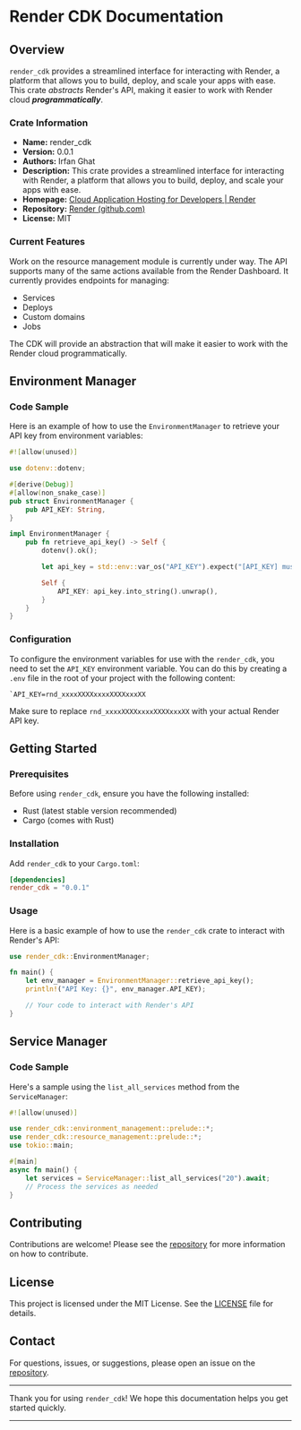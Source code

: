# Render CDK Documentation

## Overview

`render_cdk` provides a streamlined interface for interacting with Render, a platform that allows you to build, deploy, and scale your apps with ease. This crate _abstracts_ Render's API, making it easier to work with Render cloud _**programmatically**_.

### Crate Information

-   **Name:** render_cdk
-   **Version:** 0.0.1
-   **Authors:** Irfan Ghat
-   **Description:** This crate provides a streamlined interface for interacting with Render, a platform that allows you to build, deploy, and scale your apps with ease.
-   **Homepage:** [Cloud Application Hosting for Developers | Render](https://render.com/)
-   **Repository:** [Render (github.com)](https://github.com/renderinc)
-   **License:** MIT

### Current Features

Work on the resource management module is currently under way. The API supports many of the same actions available from the Render Dashboard. It currently provides endpoints for managing:

-   Services
-   Deploys
-   Custom domains
-   Jobs

The CDK will provide an abstraction that will make it easier to work with the Render cloud programmatically.

## Environment Manager

### Code Sample

Here is an example of how to use the `EnvironmentManager` to retrieve your API key from environment variables:

```rust
#![allow(unused)]

use dotenv::dotenv;

#[derive(Debug)]
#[allow(non_snake_case)]
pub struct EnvironmentManager {
    pub API_KEY: String,
}

impl EnvironmentManager {
    pub fn retrieve_api_key() -> Self {
        dotenv().ok();

        let api_key = std::env::var_os("API_KEY").expect("[API_KEY] must be set.");

        Self {
            API_KEY: api_key.into_string().unwrap(),
        }
    }
}
``` 

### Configuration

To configure the environment variables for use with the `render_cdk`, you need to set the `API_KEY` environment variable. You can do this by creating a `.env` file in the root of your project with the following content:

```.env
`API_KEY=rnd_xxxxXXXXxxxxXXXXxxxXX
``` 

Make sure to replace `rnd_xxxxXXXXxxxxXXXXxxxXX` with your actual Render API key.

## Getting Started

### Prerequisites

Before using `render_cdk`, ensure you have the following installed:

-   Rust (latest stable version recommended)
-   Cargo (comes with Rust)

### Installation

Add `render_cdk` to your `Cargo.toml`:

```toml
[dependencies]
render_cdk = "0.0.1"
``` 

### Usage

Here is a basic example of how to use the `render_cdk` crate to interact with Render's API:

```rust
use render_cdk::EnvironmentManager;

fn main() {
    let env_manager = EnvironmentManager::retrieve_api_key();
    println!("API Key: {}", env_manager.API_KEY);

    // Your code to interact with Render's API
}
``` 

## Service Manager

### Code Sample

Here's a sample using the `list_all_services` method from the `ServiceManager`:

```rust
#![allow(unused)]

use render_cdk::environment_management::prelude::*;
use render_cdk::resource_management::prelude::*;
use tokio::main;

#[main]
async fn main() {
    let services = ServiceManager::list_all_services("20").await;
    // Process the services as needed
}
``` 

## Contributing

Contributions are welcome! Please see the [repository](https://github.com/lexara-prime-ai/RENDER_CDK) for more information on how to contribute.

## License

This project is licensed under the MIT License. See the [LICENSE](https://github.com/lexara-prime-ai/MPESA_SDK/blob/master/LICENSE) file for details.

## Contact

For questions, issues, or suggestions, please open an issue on the [repository](https://github.com/lexara-prime-ai/RENDER_CDK).

----------

Thank you for using `render_cdk`! We hope this documentation helps you get started quickly.

----------
